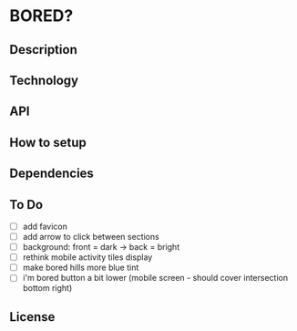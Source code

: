 # BORED?

## Description

## Technology

## API

## How to setup

## Dependencies

## To Do

- [ ] add favicon
- [ ] add arrow to click between sections
- [ ] background: front = dark -> back = bright
- [ ] rethink mobile activity tiles display
- [ ] make bored hills more blue tint
- [ ] i'm bored button a bit lower (mobile screen - should cover intersection bottom right)

## License

